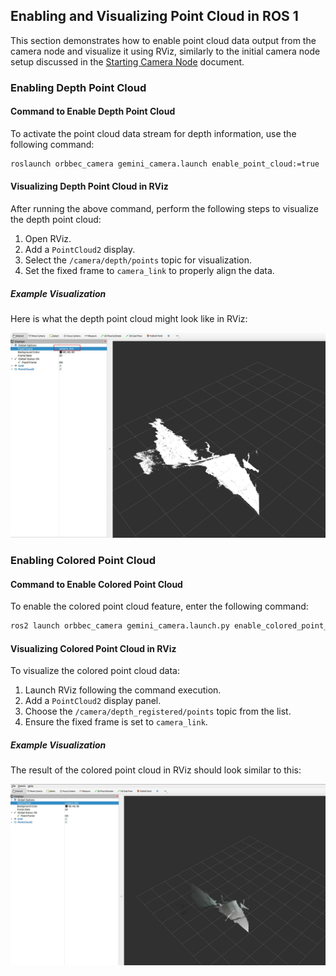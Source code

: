 ## Enabling and Visualizing Point Cloud in ROS 1

This section demonstrates how to enable point cloud data output from the camera node and visualize it using RViz, similarly to the initial camera node setup discussed in the [Starting Camera Node](./start_camera_node.MD) document.

### Enabling Depth Point Cloud

#### Command to Enable Depth Point Cloud

To activate the point cloud data stream for depth information, use the following command:

```bash
roslaunch orbbec_camera gemini_camera.launch enable_point_cloud:=true
```

#### Visualizing Depth Point Cloud in RViz

After running the above command, perform the following steps to visualize the depth point cloud:

1. Open RViz.
2. Add a `PointCloud2` display.
3. Select the `/camera/depth/points` topic for visualization.
4. Set the fixed frame to `camera_link` to properly align the data.

##### Example Visualization

Here is what the depth point cloud might look like in RViz:

![Depth Point Cloud Visualization](./images/image5.jpg)

### Enabling Colored Point Cloud

#### Command to Enable Colored Point Cloud

To enable the colored point cloud feature, enter the following command:

```bash
ros2 launch orbbec_camera gemini_camera.launch.py enable_colored_point_cloud:=true
```

#### Visualizing Colored Point Cloud in RViz

To visualize the colored point cloud data:

1. Launch RViz following the command execution.
2. Add a `PointCloud2` display panel.
3. Choose the `/camera/depth_registered/points` topic from the list.
4. Ensure the fixed frame is set to `camera_link`.

##### Example Visualization

The result of the colored point cloud in RViz should look similar to this:

![Colored Point Cloud Visualization](./images/image6.jpg)
